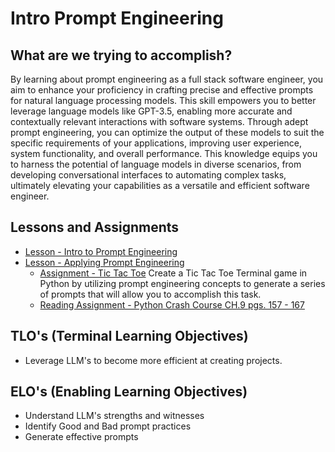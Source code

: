 # Intro Prompt Engineering

## What are we trying to accomplish?

By learning about prompt engineering as a full stack software engineer, you aim to enhance your proficiency in crafting precise and effective prompts for natural language processing models. This skill empowers you to better leverage language models like GPT-3.5, enabling more accurate and contextually relevant interactions with software systems. Through adept prompt engineering, you can optimize the output of these models to suit the specific requirements of your applications, improving user experience, system functionality, and overall performance. This knowledge equips you to harness the potential of language models in diverse scenarios, from developing conversational interfaces to automating complex tasks, ultimately elevating your capabilities as a versatile and efficient software engineer.

## Lessons and Assignments

- [Lesson - Intro to Prompt Engineering](./1-intro-pe.md)
- [Lesson - Applying Prompt Engineering](2-applying-pe.md)
  - [Assignment - Tic Tac Toe](https://github.com/Code-Platoon-Assignments/prompt-eng-tic-tac-toe) Create a Tic Tac Toe Terminal game in Python by utilizing prompt engineering concepts to generate a series of prompts that will allow you to accomplish this task.
  - [Reading Assignment - Python Crash Course CH.9 pgs. 157 - 167](https://drive.google.com/file/d/1M0UbipX2AKpooG98OdJklhcKMwikmV8L/view?usp=drive_link)

## TLO's (Terminal Learning Objectives)

- Leverage LLM's to become more efficient at creating projects.

## ELO's (Enabling Learning Objectives)

- Understand LLM's strengths and witnesses
- Identify Good and Bad prompt practices
- Generate effective prompts
